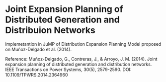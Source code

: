 # Joint Expansion Planning of Distributed Generation and Distribuion Networks

Implemetantion in JuMP of Distribution Expansion Planning Model proposed on Muñoz-Delgado et al. (2014).

Reference:
Muñoz-Delgado, G., Contreras, J., & Arroyo, J. M. (2014). Joint expansion planning of distributed generation and distribution networks. IEEE Transactions on Power Systems, 30(5), 2579-2590.
DOI: 10.1109/TPWRS.2014.2364960

